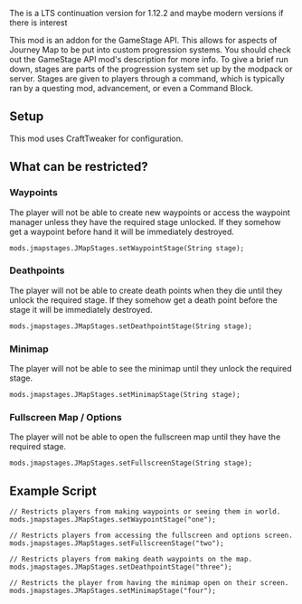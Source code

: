 The is a LTS continuation version for 1.12.2 and maybe modern versions if there is interest

This mod is an addon for the GameStage API. This allows for aspects of Journey Map to be put into custom progression systems. You should check out the GameStage API mod's description for more info. To give a brief run down, stages are parts of the progression system set up by the modpack or server. Stages are given to players through a command, which is typically ran by a questing mod, advancement, or even a Command Block.


## Setup
This mod uses CraftTweaker for configuration.

## What can be restricted?
 
### Waypoints
The player will not be able to create new waypoints or access the waypoint manager unless they have the required stage unlocked. If they somehow get a waypoint before hand it will be immediately destroyed. 

`mods.jmapstages.JMapStages.setWaypointStage(String stage);`

### Deathpoints
The player will not be able to create death points when they die until they unlock the required stage. If they somehow get a death point before the stage it will be immediately destroyed. 

`mods.jmapstages.JMapStages.setDeathpointStage(String stage);`

### Minimap
The player will not be able to see the minimap until they unlock the required stage. 

`mods.jmapstages.JMapStages.setMinimapStage(String stage);`

### Fullscreen Map / Options
The player will not be able to open the fullscreen map until they have the required stage.

`mods.jmapstages.JMapStages.setFullscreenStage(String stage);`

## Example Script

```
// Restricts players from making waypoints or seeing them in world.
mods.jmapstages.JMapStages.setWaypointStage("one");

// Restricts players from accessing the fullscreen and options screen.
mods.jmapstages.JMapStages.setFullscreenStage("two");

// Restricts players from making death waypoints on the map.
mods.jmapstages.JMapStages.setDeathpointStage("three");

// Restricts the player from having the minimap open on their screen.
mods.jmapstages.JMapStages.setMinimapStage("four");
```
